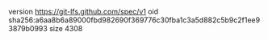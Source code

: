 version https://git-lfs.github.com/spec/v1
oid sha256:a6aa8b6a89000fbd982690f369776c30fba1c3a5d882c5b9c2f1ee93879b0993
size 4308
